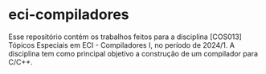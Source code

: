 # eci-compiladores
Esse repositório contém os trabalhos feitos para a disciplina [COS013] Tópicos Especiais em ECI - Compiladores I, no período de 2024/1. A disciplina tem como principal objetivo a construção de um compilador para C/C++.
